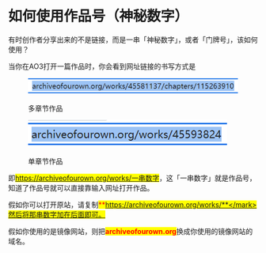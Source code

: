 # 如何使用作品号（神秘数字）

有时创作者分享出来的不是链接，而是一串「神秘数字」，或者「门牌号」，该如何使用？

当你在AO3打开一篇作品时，你会看到网址链接的书写方式是

<figure><img src="../.gitbook/assets/image (1) (4) (1).png" alt=""><figcaption><p>多章节作品</p></figcaption></figure>

<figure><img src="../.gitbook/assets/image (6) (1).png" alt=""><figcaption><p>单章节作品</p></figcaption></figure>

即<mark style="color:red;">https://archiveofourown.org/works/一串数字</mark>，这「一串数字」就是作品号，知道了作品号就可以直接靠输入网址打开作品。

假如你可以打开原站，请复制<mark style="color:red;">**https://archiveofourown.org/works/**</mark>然后将那串数字加在后面即可。

假如你使用的是镜像网站，则把<mark style="color:red;">**archiveofourown.org**</mark>换成你使用的镜像网站的域名。
